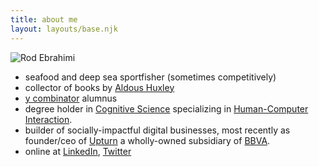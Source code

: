 ```yaml
---
title: about me
layout: layouts/base.njk
---
```


![Rod Ebrahimi](/images/rod-avatar042019.png)

* seafood and deep sea sportfisher (sometimes competitively)
* collector of books by [Aldous Huxley](https://en.wikipedia.org/wiki/Aldous_Huxley)
* [y combinator](https://ycombinator.com) alumnus
* degree holder in [Cognitive Science](https://en.wikipedia.org/wiki/Cognitive_science) specializing in [Human-Computer Interaction](https://en.wikipedia.org/wiki/Human%E2%80%93computer_interaction).
* builder of socially-impactful digital businesses, most recently as founder/ceo of [Upturn](https://upturncredit.com) a wholly-owned subsidiary of [BBVA](https://bbvausa.com).
* online at [LinkedIn](https://linkedin.com/in/rodebrahimi), [Twitter](https://twitter.com/innovatebig)
